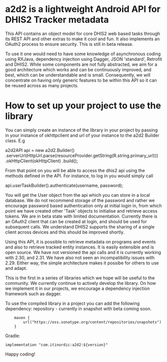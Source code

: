 # a2d2 is a lightweight Android API for DHIS2 Tracker metadata

This API contains an object model for core DHIS2 web based tasks through its REST API and other extras to make it cool and fun. It also implements an OAuth2 process to ensure security. This is still in beta release.

To use it one would need to have some knowledge of asynchronous coding using RXJava, dependency injection using Dagger, JSON 'standard', Retrofit and DHIS2. While some components are not fully abstracted, we aim for a good architecture which works and can be continuously improved, and best, which can be understandable and is small. Consequently, we will concentrate on having only generic features to be within this API so it can be reused across as many projects.

# How to set up your project to use the library

You can simply create an instance of the library in your project by passing in your instance of okhttpclient and url of your instance to the a2d2  Builder class. E.g

a2d2API api = new a2d2.Builder()
                .serverUrl(HttpUrl.parse(resourceProvider.getString(R.string.primary_url)))
                .okHttpClient(okHttpClient)
                .build();
                
From that point on you will be able to access the dhis2 api using the methods defined in the API. For instance, to log in you would simply call 

api.userTaskBuilder().authenticate(username, password);

You will get the User object from the api which you can store in a local database. We do not recommend storage of the password and rather we encourage password based authentication only at initial login in, from which point we have created other 'Task' objects to initialise and retrieve access tokens. We are in beta state with limited documentation. Currently there is an OAuth2 client that can be created at login, and should be used for subsequent calls. We understand DHIS2 supports the sharing of a single client across devices and this should be improved shortly.

Using this API, it is possible to retrieve metadata on programs and events and also to retrieve tracked entity instances. It is easily extensible and is open source. We have not versioned the api calls and it is currently working with 2.30, and 2.31. We have also not seen an incompatibility issues with 2.29. Either way, the simple architecture makes it possibe for others to use and adapt.

This is the first in a series of libraries which we hope will be useful to the community. We currently continue to actively develop the library. On how we implement it in our projects, we encourage a dependency injection framework such as dagger.

To use the compiled library in a project you can add the following dependency:
repository - currently in snapshot with beta coming soon.

        maven {
            url("https://oss.sonatype.org/content/repositories/snapshots")
        }

Gradle:

    implementation "com.itinordic:a2d2:${version}"
    


Happy coding!
